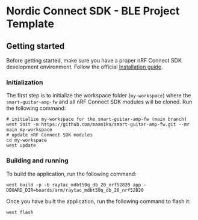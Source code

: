# Nordic Connect SDK - BLE Project Template

## Getting started

Before getting started, make sure you have a proper nRF Connect SDK development environment.
Follow the official
[Installation guide](https://developer.nordicsemi.com/nRF_Connect_SDK/doc/latest/nrf/getting_started.html).

### Initialization

The first step is to initialize the workspace folder (``my-workspace``) where
the ``smart-guitar-amp-fw`` and all nRF Connect SDK modules will be cloned. Run the following
command:

```shell
# initialize my-workspace for the smart-guitar-amp-fw (main branch)
west init -m https://github.com/maanika/smart-guitar-amp-fw.git --mr main my-workspace
# update nRF Connect SDK modules
cd my-workspace
west update
```

### Building and running

To build the application, run the following command:

```shell
west build -p -b raytac_mdbt50q_db_20_nrf52820 app -DBOARD_DIR=boards/arm/raytac_mdbt50q_db_20_nrf52820
```

Once you have built the application, run the following command to flash it:

```shell
west flash
```
